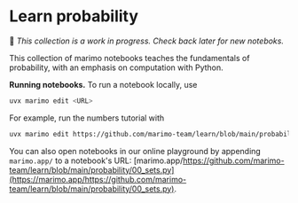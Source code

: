 # Learn probability

🚧 _This collection is a work in progress. Check back later for new noteboks._

This collection of marimo notebooks teaches the fundamentals of probability,
with an emphasis on computation with Python.


**Running notebooks.** To run a notebook locally, use

```bash
uvx marimo edit <URL>
```

For example, run the numbers tutorial with

```bash
uvx marimo edit https://github.com/marimo-team/learn/blob/main/probability/00_sets.py
```

You can also open notebooks in our online playground by appending `marimo.app/`
to a notebook's URL: [marimo.app/https://github.com/marimo-team/learn/blob/main/probability/00_sets.py](https://marimo.app/https://github.com/marimo-team/learn/blob/main/probability/00_sets.py).

